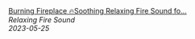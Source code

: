 <!--2024-01-14 01:04:00-->
<div class="yb">
  <a class="nodecor" href="/posts.html?relaks/burning_fireplace_soothing_relaxing_fire_sound_for_sleep">
    <img class="preview" data-videoid="ycYcLXpW3Xg" src="https://i.ytimg.com/vi/ycYcLXpW3Xg/hqdefault.jpg" align="middle" alt="">
  </a>
  <div class="inlbl text">
    <a class="nodecor" href="/posts.html?relaks/burning_fireplace_soothing_relaxing_fire_sound_for_sleep">Burning Fireplace 🔥Soothing Relaxing Fire Sound fo...</a><br>
    <i class="smaller2">Relaxing Fire Sound</i><br>
    <i class="smaller3">2023-05-25</i>
  </div>
</div>
